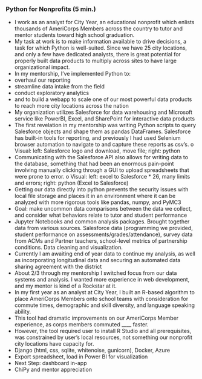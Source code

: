 ### Python for Nonprofits (5 min.)
* I work as an analyst for City Year, an educational nonprofit which enlists thousands of AmeriCorps Members across the country to tutor and mentor students toward high school graduation.
* My task at work is to make information available to drive decisions, a task for which Python is well-suited. Since we have 25 city locations, and only a few have dedicated analysts, there is great potential for properly built data products to multiply across sites to have large organizational impact.
*	In my mentorship, I’ve implemented Python to:
  *	overhaul our reporting
  *	streamline data intake from the field
  *	conduct exploratory analytics
  *	and to build a webapp to scale one of our most powerful data products to reach more city locations across the nation
*	My organization utilizes Salesforce for data warehousing and Microsoft service like PowerBI, Excel, and SharePoint for interactive data products
*	The first revelation in my mentorship was writing Python scripts to query Salesforce objects and shape them as pandas DataFrames. Salesforce has built-in tools for reporting, and previously I had used Selenium browser automation to navigate to and capture these reports as csv’s.
o	Visual: left: Salesforce logo and download, move file; right: python
*	Communicating with the Salesforce API also allows for writing data to the database, something that had been an enormous pain-point involving manually clicking through a GUI to upload spreadsheets that were prone to error.
o	Visual: left: excel to Salesforce * 26, many limits and errors; right: python (Excel to Salesforce)
*	Getting our data directly into python prevents the security issues with local file storage and places it in an environment where it can be analyzed with more rigorous tools like pandas, numpy, and PyMC3
  *	Goal: make uncommon data comparisons between the data we collect, and consider what behaviors relate to tutor and student performance
  *	Jupyter Notebooks and common analysis packages. Brought together data from various sources. Salesforce data (programming we provided, student performance on assessments/grades/attendance), survey data from ACMs and Partner teachers, school-level metrics of partnership conditions. Data cleaning and visualization.
  *	Currently I am awaiting end of year data to continue my analysis, as well as incorporating longitudinal data and securing an automated data sharing agreement with the district
*	About 2/3 through my mentorship I switched focus from our data systems and analysis. I wanted more experience in web development, and my mentor is kind of a Rockstar at it.
*	In my first year as an analyst at City Year, I built an R-based algorithm to place AmeriCorps Members onto school teams with consideration for commute times, demographic and skill diversity, and language speaking ability.
*	This tool had dramatic improvements on our AmeriCorps Member experience, as corps members commuted ____ faster.
*	However, the tool required user to install R Studio and all prerequisites, was constrained by user’s local resources, not something our nonprofit city locations have capacity for.
*	Django (html, css, sqlite, whitenoise, gunicorn), Docker, Azure
*	Export spreadsheet, load in Power BI for visualization
*	Next Step: dashboard in-app
*	ChiPy and mentor appreciation
